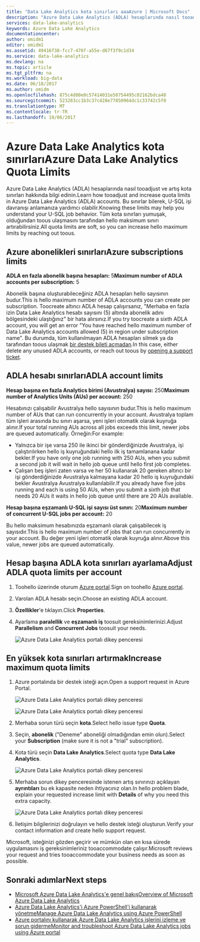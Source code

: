```yaml
---
title: "Data Lake Analytics kota sınırları aaaAzure | Microsoft Docs"
description: "Azure Data Lake Analytics (ADLA) hesaplarında nasıl tooadjust ve artış kota sınırları hakkında bilgi edinin."
services: data-lake-analytics
keywords: Azure Data Lake Analytics
documentationcenter: 
author: omidm1
editor: omidm1
ms.assetid: 49416f38-fcc7-476f-a55e-d67f3f9c1d34
ms.service: data-lake-analytics
ms.devlang: na
ms.topic: article
ms.tgt_pltfrm: na
ms.workload: big-data
ms.date: 06/18/2017
ms.author: omidm
ms.openlocfilehash: 875c4d00e0c57414031e50754495c02162bdca48
ms.sourcegitcommit: 523283cc1b3c37c428e77850964dc1c33742c5f0
ms.translationtype: MT
ms.contentlocale: tr-TR
ms.lasthandoff: 10/06/2017
---
```

# <a name="azure-data-lake-analytics-quota-limits"></a><span data-ttu-id="357de-104">Azure Data Lake Analytics kota sınırları</span><span class="sxs-lookup"><span data-stu-id="357de-104">Azure Data Lake Analytics Quota Limits</span></span>

<span data-ttu-id="357de-105">Azure Data Lake Analytics (ADLA) hesaplarında nasıl tooadjust ve artış kota sınırları hakkında bilgi edinin.</span><span class="sxs-lookup"><span data-stu-id="357de-105">Learn how tooadjust and increase quota limits in Azure Data Lake Analytics (ADLA) accounts.</span></span> <span data-ttu-id="357de-106">Bu sınırlar bilerek, U-SQL işi davranışı anlamanıza yardımcı olabilir.</span><span class="sxs-lookup"><span data-stu-id="357de-106">Knowing these limits may help you understand your U-SQL job behavior.</span></span> <span data-ttu-id="357de-107">Tüm kota sınırları yumuşak, olduğundan toous ulaşmasını tarafından hello maksimum sınırı artırabilirsiniz.</span><span class="sxs-lookup"><span data-stu-id="357de-107">All quota limits are soft, so you can increase hello maximum limits by reaching out toous.</span></span>

## <a name="azure-subscriptions-limits"></a><span data-ttu-id="357de-108">Azure abonelikleri sınırları</span><span class="sxs-lookup"><span data-stu-id="357de-108">Azure subscriptions limits</span></span>

<span data-ttu-id="357de-109">**ADLA en fazla abonelik başına hesapları:** 5</span><span class="sxs-lookup"><span data-stu-id="357de-109">**Maximum number of ADLA accounts per subscription:**  5</span></span>

 <span data-ttu-id="357de-110">Abonelik başına oluşturabileceğiniz ADLA hesapları hello sayısının budur.</span><span class="sxs-lookup"><span data-stu-id="357de-110">This is hello maximum number of ADLA accounts you can create per subscription.</span></span> <span data-ttu-id="357de-111">Toocreate altıncı ADLA hesap çalışırsanız, "Merhaba en fazla izin Data Lake Analytics hesabı sayısını (5) altında abonelik adını bölgesindeki ulaştığınız" bir hata alırsınız.</span><span class="sxs-lookup"><span data-stu-id="357de-111">If you try toocreate a sixth ADLA account, you will get an error "You have reached hello maximum number of Data Lake Analytics accounts allowed (5) in region under subscription name".</span></span> <span data-ttu-id="357de-112">Bu durumda, tüm kullanılmayan ADLA hesapları silmek ya da tarafından toous ulaşmak [bir destek bileti açmadan](#increase-maximum-quota-limits).</span><span class="sxs-lookup"><span data-stu-id="357de-112">In this case, either delete any unused ADLA accounts, or reach out toous by [opening a support ticket](#increase-maximum-quota-limits).</span></span>

## <a name="adla-account-limits"></a><span data-ttu-id="357de-113">ADLA hesabı sınırları</span><span class="sxs-lookup"><span data-stu-id="357de-113">ADLA account limits</span></span>

<span data-ttu-id="357de-114">**Hesap başına en fazla Analytics birimi (Avustralya) sayısı:** 250</span><span class="sxs-lookup"><span data-stu-id="357de-114">**Maximum number of Analytics Units (AUs) per account:** 250</span></span>

<span data-ttu-id="357de-115">Hesabınızı çalışabilir Avustralya hello sayısının budur.</span><span class="sxs-lookup"><span data-stu-id="357de-115">This is hello maximum number of AUs that can run concurrently in your account.</span></span> <span data-ttu-id="357de-116">Avustralya toplam tüm işleri arasında bu sınırı aşarsa, yeni işleri otomatik olarak kuyruğa alınır.</span><span class="sxs-lookup"><span data-stu-id="357de-116">If your total running AUs across all jobs exceeds this limit, newer jobs are queued automatically.</span></span> <span data-ttu-id="357de-117">Örneğin:</span><span class="sxs-lookup"><span data-stu-id="357de-117">For example:</span></span>

* <span data-ttu-id="357de-118">Yalnızca bir işe varsa 250 ile ikinci bir gönderdiğinizde Avustralya, işi çalıştırılırken hello iş kuyruğundaki hello ilk iş tamamlanana kadar bekler.</span><span class="sxs-lookup"><span data-stu-id="357de-118">If you have only one job running with 250 AUs, when you submit a second job it will wait in hello job queue until hello first job completes.</span></span>
* <span data-ttu-id="357de-119">Çalışan beş işleri zaten varsa ve her 50 kullanarak 20 gereken altıncı bir işi gönderdiğinizde Avustralya kalmayana kadar 20 hello iş kuyruğundaki bekler Avustralya Avustralya kullanılabilir.</span><span class="sxs-lookup"><span data-stu-id="357de-119">If you already have five jobs running and each is using 50 AUs, when you submit a sixth job that needs 20 AUs it waits in hello job queue until there are 20 AUs available.</span></span>

<span data-ttu-id="357de-120">**Hesap başına eşzamanlı U-SQL işi sayısı üst sınırı:** 20</span><span class="sxs-lookup"><span data-stu-id="357de-120">**Maximum number of concurrent U-SQL jobs per account:** 20</span></span>

<span data-ttu-id="357de-121">Bu hello maksimum hesabınızda eşzamanlı olarak çalışabilecek iş sayısıdır.</span><span class="sxs-lookup"><span data-stu-id="357de-121">This is hello maximum number of jobs that can run concurrently in your account.</span></span> <span data-ttu-id="357de-122">Bu değer yeni işleri otomatik olarak kuyruğa alınır.</span><span class="sxs-lookup"><span data-stu-id="357de-122">Above this value, newer jobs are queued automatically.</span></span>

## <a name="adjust-adla-quota-limits-per-account"></a><span data-ttu-id="357de-123">Hesap başına ADLA kota sınırları ayarlama</span><span class="sxs-lookup"><span data-stu-id="357de-123">Adjust ADLA quota limits per account</span></span>

1. <span data-ttu-id="357de-124">Toohello üzerinde oturum [Azure portal](https://portal.azure.com).</span><span class="sxs-lookup"><span data-stu-id="357de-124">Sign on toohello [Azure portal](https://portal.azure.com).</span></span>
2. <span data-ttu-id="357de-125">Varolan ADLA hesabı seçin.</span><span class="sxs-lookup"><span data-stu-id="357de-125">Choose an existing ADLA account.</span></span>
3. <span data-ttu-id="357de-126">**Özellikler**'e tıklayın.</span><span class="sxs-lookup"><span data-stu-id="357de-126">Click **Properties**.</span></span>
4. <span data-ttu-id="357de-127">Ayarlama **paralellik** ve **eşzamanlı iş** toosuit gereksinimlerinizi.</span><span class="sxs-lookup"><span data-stu-id="357de-127">Adjust **Parallelism** and **Concurrent Jobs** toosuit your needs.</span></span>

    ![Azure Data Lake Analytics portalı dikey penceresi](./media/data-lake-analytics-quota-limits/data-lake-analytics-quota-properties.png)

## <a name="increase-maximum-quota-limits"></a><span data-ttu-id="357de-129">En yüksek kota sınırları artırmak</span><span class="sxs-lookup"><span data-stu-id="357de-129">Increase maximum quota limits</span></span>

1. <span data-ttu-id="357de-130">Azure portalında bir destek isteği açın.</span><span class="sxs-lookup"><span data-stu-id="357de-130">Open a support request in Azure Portal.</span></span>

    ![Azure Data Lake Analytics portalı dikey penceresi](./media/data-lake-analytics-quota-limits/data-lake-analytics-quota-help-support.png)

    ![Azure Data Lake Analytics portalı dikey penceresi](./media/data-lake-analytics-quota-limits/data-lake-analytics-quota-support-request.png)
2. <span data-ttu-id="357de-133">Merhaba sorun türü seçin **kota**.</span><span class="sxs-lookup"><span data-stu-id="357de-133">Select hello issue type **Quota**.</span></span>
3. <span data-ttu-id="357de-134">Seçin, **abonelik** ("Deneme" aboneliği olmadığından emin olun).</span><span class="sxs-lookup"><span data-stu-id="357de-134">Select your **Subscription** (make sure it is not a "trial" subscription).</span></span>
4. <span data-ttu-id="357de-135">Kota türü seçin **Data Lake Analytics**.</span><span class="sxs-lookup"><span data-stu-id="357de-135">Select quota type **Data Lake Analytics**.</span></span>

    ![Azure Data Lake Analytics portalı dikey penceresi](./media/data-lake-analytics-quota-limits/data-lake-analytics-quota-support-request-basics.png)

5. <span data-ttu-id="357de-137">Merhaba sorun dikey penceresinde istenen artış sınırınızı açıklayan **ayrıntıları** bu ek kapasite neden ihtiyacınız olan.</span><span class="sxs-lookup"><span data-stu-id="357de-137">In hello problem blade, explain your requested increase limit with **Details** of why you need this extra capacity.</span></span>

    ![Azure Data Lake Analytics portalı dikey penceresi](./media/data-lake-analytics-quota-limits/data-lake-analytics-quota-support-request-details.png)

6. <span data-ttu-id="357de-139">İletişim bilgilerinizi doğrulayın ve hello destek isteği oluşturun.</span><span class="sxs-lookup"><span data-stu-id="357de-139">Verify your contact information and create hello support request.</span></span>

<span data-ttu-id="357de-140">Microsoft, isteğinizi gözden geçirir ve mümkün olan en kısa sürede uygulamasını iş gereksinimleriniz tooaccommodate çalışır.</span><span class="sxs-lookup"><span data-stu-id="357de-140">Microsoft reviews your request and tries tooaccommodate your business needs as soon as possible.</span></span>

## <a name="next-steps"></a><span data-ttu-id="357de-141">Sonraki adımlar</span><span class="sxs-lookup"><span data-stu-id="357de-141">Next steps</span></span>

* [<span data-ttu-id="357de-142">Microsoft Azure Data Lake Analytics'e genel bakış</span><span class="sxs-lookup"><span data-stu-id="357de-142">Overview of Microsoft Azure Data Lake Analytics</span></span>](data-lake-analytics-overview.md)
* [<span data-ttu-id="357de-143">Azure Data Lake Analytics'i Azure PowerShell'i kullanarak yönetme</span><span class="sxs-lookup"><span data-stu-id="357de-143">Manage Azure Data Lake Analytics using Azure PowerShell</span></span>](data-lake-analytics-manage-use-powershell.md)
* [<span data-ttu-id="357de-144">Azure portalını kullanarak Azure Data Lake Analytics işlerini izleme ve sorun giderme</span><span class="sxs-lookup"><span data-stu-id="357de-144">Monitor and troubleshoot Azure Data Lake Analytics jobs using Azure portal</span></span>](data-lake-analytics-monitor-and-troubleshoot-jobs-tutorial.md)
